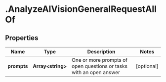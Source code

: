 # .AnalyzeAIVisionGeneralRequestAllOf

## Properties

| Name         | Type          | Description   | Notes         |
| ------------ | ------------- | ------------- | ------------- |
| **prompts** | **Array&lt;string&gt;** | One or more prompts of open questions or tasks with an open answer | [optional]  |


